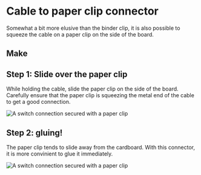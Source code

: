 # Cable to paper clip connector

Somewhat a bit more elusive than the binder clip, it is also possible to squeeze the cable on a paper clip on the side of the board. 

## Make

## Step 1: Slide over the paper clip

While holding the cable, slide the paper clip on the side of the board. Carefully ensure that the paper clip is squeezing the metal end of the cable to get a good connection.

![A switch connection secured with a paper clip](/assets/ppswitchsecured.jpg)

## Step 2: gluing!

The paper clip tends to slide away from the cardboard. With this connector, it is more convinient to glue it immediately.

![A switch connection secured with a paper clip](/assets/ppswitchglued.jpg)
